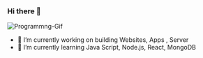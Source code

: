 ### Hi there 👋

<!--
**BenniDci/BenniDci** is a ✨ _special_ ✨ repository because its `README.md` (this file) appears on your GitHub profile.

Here are some ideas to get you started:
-->
![Programmng-Gif](https://user-images.githubusercontent.com/74038190/212748842-9fcbad5b-6173-4175-8a61-521f3dbb7514.gif)

- 🔭 I’m currently working on building Websites, Apps , Server
- 🌱 I’m currently learning Java Script, Node.js, React, MongoDB

